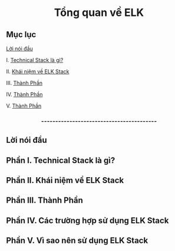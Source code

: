 <h1 align="center">Tổng quan về ELK</h1>

## Mục lục
[Lời nói đầu](#loinoidau)

I.  [Technical Stack là gì?](#technicalstack)

II. [Khái niệm về ELK Stack](#ELKstack)

III. [Thành Phần](#thanhphan)

IV. [Thành Phần](#thanhphan)

V. [Thành Phần](#thanhphan)

<h3 align="center">-----------------------------------------</h3>

## <a name="loinoidau"></a>Lời nói đầu
## Phần I. <a name="technicalstack"></a>Technical Stack là gì?
## Phần II. <a name="ELKstack"></a>Khái niệm về ELK Stack
## Phần III. <a name="thanhphan"></a>Thành Phần
## Phần IV. <a name="sudung"></a>Các trường hợp sử dụng ELK Stack
## Phần V. <a name="visao"></a>Vì sao nên sử dụng ELK Stack


